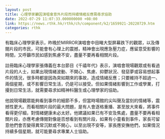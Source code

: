 ```yaml
---
layout: post
title: 心理學家籲因演唱會意外片段而持續情緒反應需尋求協助
date: 2022-07-29 11:07:33.000000000 +08:00
link: https://news.rthk.hk/rthk/ch/component/k2/1659921-20220729.htm
categories: rthk
---
```


有臨床心理學家表示，昨晚於MIRROR演唱會中目睹大型屏幕跌下的觀眾，以及傳閱片段的巿民，可能會有心理上的震撼，精神會出現應急壓力症，應留意受影響的時間，又呼籲巿民如感到焦慮不安，盡量不要再看相關片段。

註冊臨床心理學家張傳義在本台節目《千禧年代》表示，演唱會現場觀眾或有看過片段的人士，如果出現情緒波動、不開心、焦慮、抑鬱狀況、發惡夢或容易想起事件的情況，很多時都是因為突如期來的事故，造成情緒反應；只要維持不超過一、兩個星期，或不影響日常生活，仍是可以接受。但如果情緒影響到工作或學業，打擾到日常生活，就需要尋求如精神科醫生或心理學家的協助。

他說現場觀眾能夠看到事件的細節不多，但當時場館的尖叫聲及當刻的情緒等，震撼性更大。而看相關片段的最大問題，是有人會逐格重播、甚至放大來看，將事件看得更仔細，對情緒健康未必太好。他建議如果已有不安及焦處，盡量不要再看相關片段，亦應考慮傳閱對像是否想看到有關片段，如果有小童看到事件，家長可留意他們會否變得異常沉默或不開心，以至出現不安等，家長應安撫他們，如果情況持續多個星期，就可能要尋求專業人士協助。
